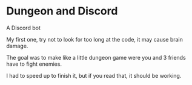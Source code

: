 # Dungeon and Discord

A Discord bot

My first one, try not to look for too long at the code, it may cause brain damage.

The goal was to make like a little dungeon game were you and 3 friends have to fight enemies.

I had to speed up to finish it, but if you read that, it should be working.
